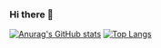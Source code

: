 ### Hi there 👋
[![Anurag's GitHub stats](https://github-readme-stats.vercel.app/api?username=britesma&count_private=true&hide=prs,issues&include_all_commits=true&show_icons=true&theme=nightowl)](https://github.com/anuraghazra/github-readme-stats)
[![Top Langs](https://github-readme-stats.vercel.app/api/top-langs/?username=britesma&show_icons=true&theme=nightowl&langs_count=8&layout=compact)](https://github.com/anuraghazra/github-readme-stats)
